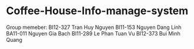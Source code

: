 # Coffee-House-Info-manage-system
Group memeber:
BI12-327 Tran Huy Nguyen 
BI11-153 Nguyen Dang Linh
BA11-011 Nguyen Gia Bach
BI11-289 Le Phan Tuan Vu
BI12-373 Bui Minh Quang
